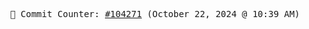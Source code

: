 <p align="center">
    <samp>
        📮 Commit Counter: <a href="https://github.com/Javascript-void0/Javascript-void0/commits/main">#104271</a> (October 22, 2024 @ 10:39 AM)
    </samp>
</p>